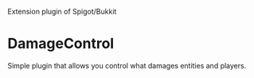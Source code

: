 Extension plugin of Spigot/Bukkit

# DamageControl
Simple plugin that allows you control what damages entities and players.
